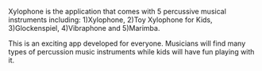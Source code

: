 Xylophone is the application that comes with 5 percussive musical instruments including: 
1)Xylophone, 
2)Toy Xylophone for Kids, 
3)Glockenspiel, 
4)Vibraphone and 
5)Marimba.

This is an exciting app developed for everyone. Musicians will find many types of percussion music instruments while kids will have fun playing with it.
